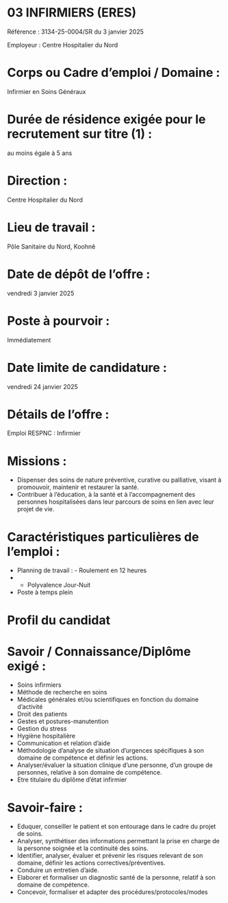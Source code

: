# 03 INFIRMIERS (ERES)

Référence : 3134-25-0004/SR du 3 janvier 2025

Employeur : Centre Hospitalier du Nord

# Corps ou Cadre d’emploi / Domaine :

Infirmier en Soins Généraux

# Durée de résidence exigée pour le recrutement sur titre (1) :

au moins égale à 5 ans

# Direction :

Centre Hospitalier du Nord

# Lieu de travail :

Pôle Sanitaire du Nord, Koohnê

# Date de dépôt de l’offre :

vendredi 3 janvier 2025

# Poste à pourvoir :

Immédiatement

# Date limite de candidature :

vendredi 24 janvier 2025

# Détails de l’offre :

Emploi RESPNC : Infirmier

# Missions :

- Dispenser des soins de nature préventive, curative ou palliative, visant à promouvoir, maintenir et restaurer la santé.
- Contribuer à l’éducation, à la santé et à l’accompagnement des personnes hospitalisées dans leur parcours de soins en lien avec leur projet de vie.

# Caractéristiques particulières de l’emploi :

- Planning de travail : - Roulement en 12 heures
- - Polyvalence Jour-Nuit
- Poste à temps plein

# Profil du candidat

# Savoir / Connaissance/Diplôme exigé :

- Soins infirmiers
- Méthode de recherche en soins
- Médicales générales et/ou scientifiques en fonction du domaine d’activité
- Droit des patients
- Gestes et postures-manutention
- Gestion du stress
- Hygiène hospitalière
- Communication et relation d’aide
- Méthodologie d’analyse de situation d’urgences spécifiques à son domaine de compétence et définir les actions.
- Analyser/évaluer la situation clinique d’une personne, d’un groupe de personnes, relative à son domaine de compétence.
- Etre titulaire du diplôme d’état infirmier

# Savoir-faire :

- Eduquer, conseiller le patient et son entourage dans le cadre du projet de soins.
- Analyser, synthétiser des informations permettant la prise en charge de la personne soignée et la continuité des soins.
- Identifier, analyser, évaluer et prévenir les risques relevant de son domaine, définir les actions correctives/préventives.
- Conduire un entretien d’aide.
- Elaborer et formaliser un diagnostic santé de la personne, relatif à son domaine de compétence.
- Concevoir, formaliser et adapter des procédures/protocoles/modes